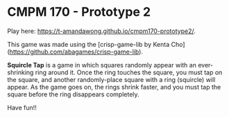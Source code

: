# CMPM 170 - Prototype 2

Play here: https://t-amandawong.github.io/cmpm170-prototype2/.

This game was made using the [crisp-game-lib by Kenta Cho] (https://github.com/abagames/crisp-game-lib).

**Squircle Tap** is a game in which squares randomly appear with an ever-shrinking ring around it. Once the ring touches the square, you must tap on the square, and another randomly-place square with a ring (squircle) will appear. As the game goes on, the rings shrink faster, and you must tap the square before the ring disappears completely.

Have fun!!
